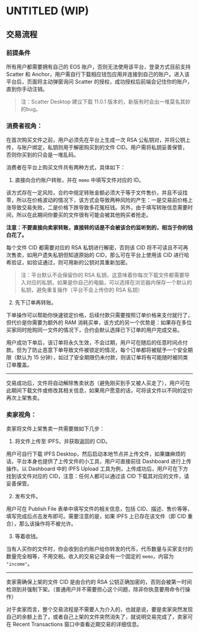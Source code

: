 # UNTITLED (WIP)

## 交易流程

### 前提条件

所有用户都需要拥有自己的 EOS 账户，否则无法使用该平台，登录方式目前支持 Scatter 和 Anchor，用户需自行下载相应钱包应用并连接到自己的账户。进入该平台后，页面将主动弹窗询问 Scatter 的授权，成功授权后前端会记住你的账户，直到你手动注销。

> 注：Scatter Desktop 建议下载 11.0.1 版本的，新版有时会出一堆莫名其妙的bug。

### 消费者视角：

在首次购买文件之前，用户必须先在平台上生成一次 RSA 公私钥对，并将公钥上传，与账户绑定，私钥则用于解密购买到的文件 CID。用户需将私钥妥善保管，否则你买到的只会是一堆乱码。

消费者在平台上购买文件共有两种方式，具体如下：

1. 直接向合约账户转账，并在 `memo` 中填写文件对应的 ID。

该方式存在一定风险，合约中规定转账金额必须大于等于文件售价，并且不设找零，所以在价格波动的情况下，该方式会导致两种风险的产生：一是交易前价格上涨导致交易失败，二是价格下跌导致多花冤枉钱。另外，由于填写转账信息需要时间，所以在此期间你要买的文件很有可能会被其他购买者抢走。

**注意：不要直接向卖家转账，直接转的话是不会被该合约监听到的，相当于你的钱白花了。**

每个文件 CID 都需要对应的 RSA 私钥进行解密，否则该 CID 将不可读且不可再次售卖，如用户遗失私钥但知道原始的 CID，那么可在平台上使用该 CID 进行哈希验证，如验证通过，则可用新的公钥对其重新加密。

> 注：平台默认不会保留你的 RSA 私钥，这意味着你每次下载文件都需要导入对应的私钥，如果是你自己的电脑，可以选择在浏览器内保存一个默认的私钥，避免重复操作（平台不会上传你的 RSA 私钥）

2. 先下订单再转账。

下单操作可以帮助你快速锁定价格，后续付款只需要按照订单价格来支付就行了，但代价是你需要为额外的 RAM 消耗买单，该方式的另一个优势是：如果存在多位买家同时抢购同一文件的情况下，合约会默认选择已下订单的用户完成交易。

用户成功下单后，该订单将永久生效，不会过期，用户可在随后的任意时间点付款。但为了防止恶意下单导致文件被锁定的情况，每个订单都将被赋予一个安全期限（默认为 15 分钟），如过了安全期限仍未付款，则该订单将有可能随时被同类订单覆盖。

***

交易成功后，文件将自动解除售卖状态（避免刚买到手又被人买走了），用户可在此期间下载文件或修改其相关信息，如果用户愿意的话，可将该文件以不同的定价再次上架售卖。

### 卖家视角：

卖家将文件上架售卖一共需要做如下几步：

1. 将文件上传至 IPFS，并获取返回的 CID。

用户可自行下载 IPFS Desktop，然后启动本地节点并上传文件，如果嫌麻烦的话，平台本身也提供了上传文件的小工具，用户可直接前往 Dashboard 进行上传操作。以 Dashboard 中的 IPFS Upload 工具为例，上传成功后，用户可在下方找到该文件对应的 CID，注意：任何人都可以通过该 CID 下载其对应的文件，请妥善保管。

2. 发布文件。

用户可在 Publish File 表单中填写文件的相关信息，包括 CID、描述、售价等等，填写完成后点击发布即可。需要注意的是，如果 IPFS 上已存在该文件（即 CID 重合），那么该操作将不被允许。

3. 等着收钱。

当有人买你的文件时，你会收到合约账户给你转发的代币，代币数量与买家支付的数量完全相等，不用交税。收入的交易记录会有一个固定的 `memo`，内容为 `"income"`。

***

卖家需确保上架的文件 CID 是由合约的 RSA 公钥正确加密的，否则会被第一时间检测到并强制下架。（普通用户并不需要担心这个问题，除非你执意要用命令行操作）

对于卖家而言，整个交易流程是不需要人为介入的，也就是说，要是卖家突然发现自己的余额上去了，或者自己上架的文件突然消失了，就说明交易完成了，卖家可在 Recent Transactions 窗口中查看近期交易的详细信息。
